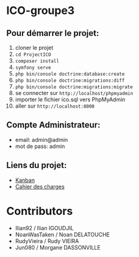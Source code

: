 # ICO-groupe3

## Pour démarrer le projet:
1. cloner le projet
2. `cd ProjectICO`
3. `composer install`
4. `symfony serve`
5. `php bin/console doctrine:database:create`
6. `php bin/console doctrine:migrations:diff`
7. `php bin/console doctrine:migrations:migrate`
8. se connecter sur `http://localhost/phpmyadmin`
9. importer le fichier ico.sql vers PhpMyAdmin
10. aller sur `http://localhost:8000`

## Compte Administrateur:
- email: admin@admin
- mot de pass: admin

## Liens du projet:
-   [Kanban](https://github.com/users/Ilian92/projects/3/views/1)
-   [Cahier des charges](https://docs.google.com/document/d/1auRXHfpG2K5jdzGExWypD8AzApxqaIB11tHfnEyYh8U/edit?usp=sharing)

# Contributors
-   Ilian92 / Ilian IGOUDJIL
-   NoanWasTaken / Noan DELATOUCHE
-   RudyVieira / Rudy VIEIRA
-   Jun080 / Morgane DASSONVILLE

